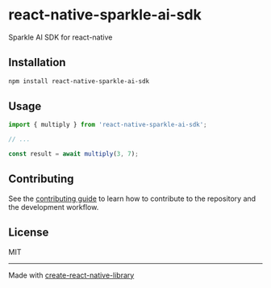 # react-native-sparkle-ai-sdk

Sparkle AI SDK for react-native

## Installation

```sh
npm install react-native-sparkle-ai-sdk
```

## Usage

```js
import { multiply } from 'react-native-sparkle-ai-sdk';

// ...

const result = await multiply(3, 7);
```

## Contributing

See the [contributing guide](CONTRIBUTING.md) to learn how to contribute to the repository and the development workflow.

## License

MIT

---

Made with [create-react-native-library](https://github.com/callstack/react-native-builder-bob)
